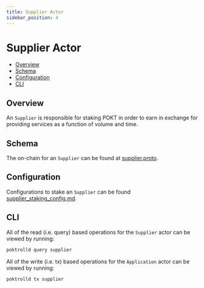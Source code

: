 ```yaml
---
title: Supplier Actor
sidebar_position: 4
---
```


# Supplier Actor <!-- omit in toc -->

- [Overview](#overview)
- [Schema](#schema)
- [Configuration](#configuration)
- [CLI](#cli)

## Overview

An `Supplier` is responsible for staking POKT in order to earn in exchange for
providing services as a function of volume and time.

## Schema

The on-chain for an `Supplier` can be found at [supplier.proto](./../../../proto/pocket/supplier/supplier.proto).

## Configuration

Configurations to stake an `Supplier` can be found [supplier_staking_config.md](../configs/supplier_staking_config.md).

## CLI

All of the read (i.e. query) based operations for the `Supplier` actor can be
viewed by running:

```bash
poktrolld query supplier
```

All of the write (i.e. tx) based operations for the `Application` actor can be
viewed by running:

```bash
poktrolld tx supplier
```
